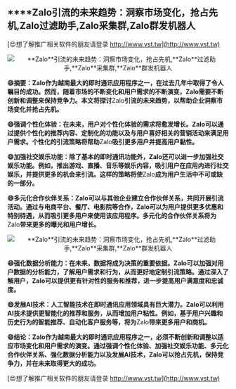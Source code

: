 ## ****Zalo**引流的未来趋势：洞察市场变化，抢占先机,**Zalo**过滤助手,**Zalo**采集群,**Zalo**群发机器人**

[😍想了解推广相关软件的朋友请登录 http://www.vst.tw](http://www.vst.tw)

 <center><img src="https://vst.tw/MP4/tuiguang/png/4.png" alt="**Zalo**引流的未来趋势：洞察市场变化，抢占先机,**Zalo**过滤助手,**Zalo**采集群,**Zalo**群发机器人"></center>

**😄摘要：**Zalo**作为越南最大的即时通讯应用程序之一，在过去几年中取得了令人瞩目的成功。然而，随着市场的不断变化和用户需求的不断演变，**Zalo**需要不断创新和调整来保持竞争力。本文将探讨**Zalo**引流的未来趋势，以帮助企业洞察市场变化并抢占先机。**

**😄强调个性化体验：在未来，用户对个性化体验的需求将愈发增长。**Zalo**可以通过提供个性化的推荐内容、定制化的功能以及与用户喜好相关的营销活动来满足用户需求。个性化的引流策略将帮助**Zalo**吸引更多用户并提高用户黏性。**

**😄加强社交娱乐功能：除了基本的即时通讯功能外，**Zalo**还可以进一步加强社交娱乐功能。例如，推出游戏、直播、音乐等娱乐内容，吸引用户在应用内进行社交娱乐，并提供更多的机会来引流。这样的策略将使**Zalo**成为用户生活中不可或缺的一部分。**

**😄多元化合作伙伴关系：**Zalo**可以与其他企业建立合作伙伴关系，共同开展引流活动。通过与电商平台、餐厅、电影院等合作，**Zalo**可以为用户提供更多优惠和特别待遇，从而吸引更多用户来使用该应用程序。多元化的合作伙伴关系将为**Zalo**带来更多的曝光和用户增长。**

 <center><img src="https://vst.tw/MP4/tuiguang/png/1.png" alt="**Zalo**引流的未来趋势：洞察市场变化，抢占先机,**Zalo**过滤助手,**Zalo**采集群,**Zalo**群发机器人"></center>

**😄强化数据分析能力：在未来，数据将成为决策的重要依据。**Zalo**可以加强对用户数据的分析能力，了解用户需求和行为，从而更好地定制引流策略。通过深入了解用户，**Zalo**可以提供更有针对性的服务和推荐，进一步提高用户满意度和忠诚度。**

**😄发展AI技术：人工智能技术在即时通讯应用领域具有巨大潜力。**Zalo**可以利用AI技术提供更智能化的推荐和服务，从而增加用户粘性。例如，基于用户兴趣和历史行为的智能推荐、自动化客户服务等，将为**Zalo**带来更多用户和商机。**

**😄结论：**Zalo**作为越南最大的即时通讯应用程序之一，必须不断创新和调整以适应市场变化和用户需求的演变。通过强调个性化体验、加强社交娱乐功能、多元化合作伙伴关系、强化数据分析能力以及发展AI技术，**Zalo**可以抢占先机，保持竞争力，并在未来取得更大的成功。**

[😍想了解推广相关软件的朋友请登录 http://www.vst.tw](http://www.vst.tw)




